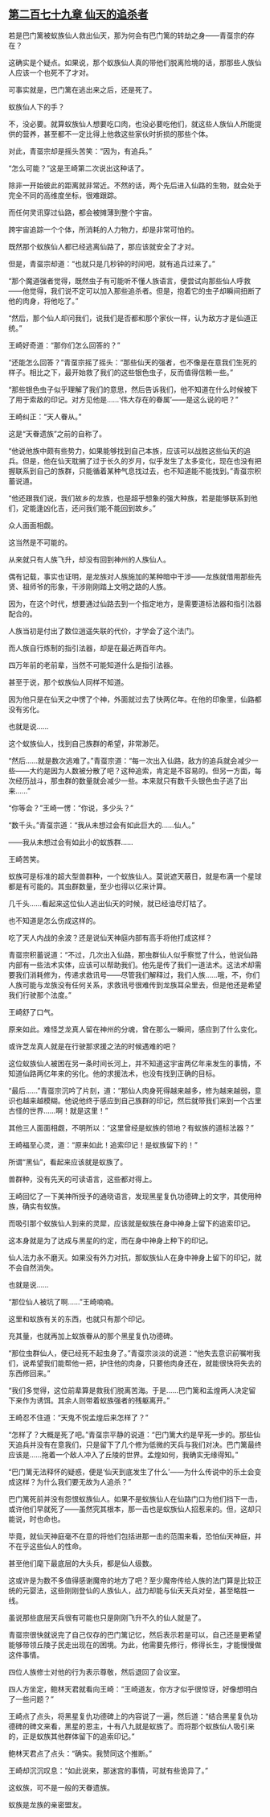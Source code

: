 ## [第二百七十九章 仙天的追杀者](https://www.xxbiquge.com/11_11207/9236302.html)


  若是巴门篱被蚁族仙人救出仙天，那为何会有巴门篱的转劫之身——青虿宗的存在？

  这确实是个疑点。如果说，那个蚁族仙人真的带他们脱离险境的话，那那些人族仙人应该一个也死不了才对。

  可事实就是，巴门篱在逃出来之后，还是死了。

  蚁族仙人下的手？

  不，没必要。就算蚁族仙人想要吃口肉，也没必要吃他们，就这些人族仙人所能提供的营养，甚至都不一定比得上他救这些家伙时折损的那些个体。

  对此，青虿宗却是摇头苦笑：“因为，有追兵。”

  “怎么可能？”这是王崎第二次说出这种话了。

  除非一开始彼此的距离就非常近。不然的话，两个先后进入仙路的生物，就会处于完全不同的高维度坐标，很难跟踪。

  而任何灵讯穿过仙路，都会被摊薄到整个宇宙。

  跨宇宙追踪一个个体，所消耗的人力物力，却是非常可怕的。

  既然那个蚁族仙人都已经逃离仙路了，那应该就安全了才对。

  但是，青虿宗却道：“也就只是几秒钟的时间吧，就有追兵过来了。”

  “那个魔道强者觉得，既然虫子有可能听不懂人族语言，便尝试向那些仙人呼救——他觉得，我们说不定可以加入那些追杀者。但是，抱着它的虫子却瞬间扭断了他的肉身，将他吃了。”

  “然后，那个仙人却问我们，说我们是否都和那个家伙一样，认为敌方才是仙道正统。”

  王崎好奇道：“那你们怎么回答的？”

  “还能怎么回答？”青虿宗摇了摇头：“那些仙天的强者，也不像是在意我们生死的样子。相比之下，最开始救了我们的这些银色虫子，反而值得信赖一些。”

  “那些银色虫子似乎理解了我们的意思，然后告诉我们，他不知道在什么时候被下了用于索敌的印记。对方见他是……‘伟大存在的眷属’——是这么说的吧？”

  王崎纠正：“天人眷从。”

  这是“天眷遗族”之前的自称了。

  “他说他族中颇有些势力，如果能够找到自己本族，应该可以战胜这些仙天的追兵。但是，他在仙天耽搁了过于长久的岁月，似乎发生了太多变化，现在也没有把握联系到自己的族群，只能循着某种气息找过去，也不知道能不能找到。”青虿宗积蓄说道。

  “他还跟我们说，我们故乡的龙族，也是超乎想象的强大种族，若是能够联系到他们，定能逢凶化吉，还问我们能不能回到故乡。”

  众人面面相觑。

  这当然是不可能的。

  从来就只有人族飞升，却没有回到神州的人族仙人。

  偶有记载，事实也证明，是龙族对人族施加的某种暗中干涉——龙族就借用那些先贤、祖师爷的形象，干涉刚刚踏上文明之路的人族。

  因为，在这个时代，想要通过仙路去到一个指定地方，是需要道标法器和指引法器配合的。

  人族当初是付出了数位逍遥失联的代价，才学会了这个法门。

  而人族自行炼制的指引法器，却是在最近两百年内。

  四万年前的老前辈，当然不可能知道什么是指引法器。

  甚至于说，那个蚁族仙人同样不知道。

  因为他只是在仙天之中愣了个神，外面就过去了快两亿年。在他的印象里，仙路都没有劣化。

  也就是说……

  这个蚁族仙人，找到自己族群的希望，非常渺茫。

  “然后……就是数次逃难了。”青虿宗道：“每一次出入仙路，敌方的追兵就会减少一些——大约是因为人数被分散了吧？这种追索，肯定是不容易的。但另一方面，每次经历战斗，那虫群的数量就会减少一些。本来就只有数千头银色虫子逃了出来……”

  “你等会？”王崎一愣：“你说，多少头？”

  “数千头。”青虿宗道：“我从未想过会有如此巨大的……仙人。”

  ——我从未想过会有如此小的蚁族群……

  王崎苦笑。

  蚁族可是标准的超大型兽群种，一个蚁族仙人。莫说遮天蔽日，就是布满一个星球都是有可能的。其虫群数量，至少也得以亿来计算。

  几千头……看起来这位仙人逃出仙天的时候，就已经油尽灯枯了。

  也不知道是怎么伤成这样的。

  吃了天人内战的余波？还是说仙天神庭内部有高手将他打成这样？

  青虿宗积蓄说道：“不过，几次出入仙路，那虫群仙人似乎察觉了什么，他说仙路内部有一些法术实体，应该可以帮助我们。他先是传了我们一道法术。这法术却需要我们消耗修为，传递求救讯号——尽管我们解释过，我们人族……哦，不，你们人族可能与龙族没有任何关系，求救讯号很难传到龙族耳朵里去，但是他还是希望我们行驶那个法度。”

  王崎舒了口气。

  原来如此。难怪芝龙真人留在神州的分魂，曾在那么一瞬间，感应到了什么变化。

  或许芝龙真人就是在行驶那求援之法的时候遇难的吧？

  这位蚁族仙人被困在另一条时间长河上，并不知道这宇宙两亿年来发生的事情，不知道仙路两亿年来的劣化。他的求援法术，也没有找到正确的目标。

  “最后……”青虿宗沉吟了片刻，道：“那仙人肉身死得越来越多，修为越来越弱，意识也越来越模糊。他说他终于感应到自己族群的印记，然后就带我们来到一个古里古怪的世界……啊！就是这里！”

  其他三人面面相觑，不明所以：“这里曾经是蚁族的领地？有蚁族的道标法器？”

  王崎福至心灵，道：“原来如此！追索印记！是蚁族留下的！”

  所谓“黑仙”，看起来应该就是蚁族了。

  兽群种，没有先天的可读语言，这些都对得上。

  王崎回忆了一下美神所授予的通晓语言，发现黑星复仇功德碑上的文字，其使用种族，确实有蚁族。

  而吸引那个蚁族仙人到来的灵犀，应该就是蚁族在身中神身上留下的追索印记。

  这本身就是为了达成与黑星的约定，而在身中神身上种下的印记。

  仙人法力永不磨灭。如果没有外力对抗，那蚁族仙人在身中神身上留下的印记，就不会自然消失。

  也就是说……

  “那位仙人被坑了啊……”王崎喃喃。

  这里和蚁族有关的东西，也就只有那个印记。

  充其量，也就再加上蚁族眷从的那个黑星复仇功德碑。

  “那位虫群仙人，便已经死不起虫身了。”青虿宗淡淡的说道：“他失去意识前嘱咐我们，说希望我们能帮他一把，护住他的肉身，只要他肉身还在，就能很快将失去的东西修回来。”

  “我们多觉得，这位前辈算是救我们脱离苦海。于是……巴门篱和孟煌两人决定留下来作为诱饵。其余人则带着蚁族强者的残躯离开。”

  王崎忍不住道：“天鬼不悦孟煌后来怎样了？”

  “怎样了？大概是死了吧。”青虿宗平静的说道：“巴门篱大约是早死一步的。那些仙天追兵并没有在意我们，只是留下了几个修为低微的天兵与我们对决。巴门篱最终应该是……拖着一个敌人冲入了丘陵的世界。孟煌如何，我确实无缘得知。”

  “巴门篱无法释怀的疑惑，便是‘仙天到底发生了什么’——为什么传说中的乐土会变成这样？为什么我们要无故为人追杀？”

  巴门篱死前并没有怨恨蚁族仙人。如果不是蚁族仙人在仙路门口为他们挡下一击，或许他们早就死了——虽然究其根本，那一击也是蚁族仙人招惹来的。但，这却只能说，时也命也。

  毕竟，就仙天神庭毫不在意的将他们包括进那一击的范围来看，恐怕仙天神庭，并不在乎这些仙人的性命。

  甚至他们麾下最底层的大头兵，都是仙人级数。

  这或许是为数不多值得感谢魔帝的地方了吧？至少魔帝传给人族的法门算是比较正统的元婴法，这些刚刚登仙的人族仙人，战力却能与仙天天兵对垒，甚至略胜一线。

  虽说那些底层天兵很有可能也只是刚刚飞升不久的仙人就是了。

  青虿宗很快就说完了自己仅存的巴门篱记忆，然后表示若是可以，自己还是更希望能够带领丘陵子民走出现在的困境。为此，他需要先修行，修得长生，才能慢慢做这件事情。

  四位人族修士对他的行为表示尊敬，然后退回了会议室。

  四人方坐定，鲍林天君就看向王崎：“王崎道友，你方才似乎很惊讶，好像想明白了一些问题？”

  王崎点了点头，将黑星复仇功德碑上的内容说了一遍，然后道：“结合黑星复仇功德碑的碑文来看，黑星的恩主，十有八九就是蚁族了。而将那个蚁族仙人吸引来的，正是蚁族其他群体留下的追索印记。”

  鲍林天君点了点头：“确实。我赞同这个推断。”

  王崎却沉沉叹息：“如此说来，那迷宫的事情，可就有些诡异了。”

  这蚁族，可不是一般的天眷遗族。

  蚁族是龙族的亲密盟友。

